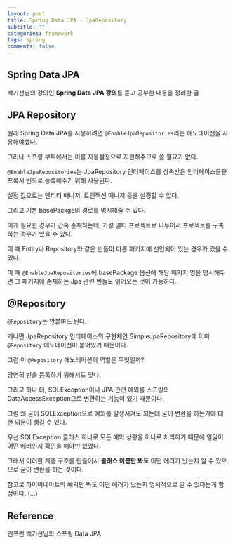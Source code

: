 ```yaml
---
layout: post
title: Spring Data JPA - JpaRepository
subtitle: ""
categories: framework
tags: spring
comments: false
---
```


## Spring Data JPA

백기선님의 강의인 **Spring Data JPA 강의**를 듣고 공부한 내용을 정리한 글

## JPA Repository

원래 Spring Data JPA를 사용하려면 `@EnableJpaRepositories`라는 애노테이션을 사용해야했다.

그러나 스프링 부트에서는 이를 자동설정으로 지원해주므로 쓸 필요가 없다.

`@EnableJpaRepositories`는 JpaRepository 인터페이스를 상속받은 인터페이스들을 프록시 빈으로 등록해주기 위해 사용된다.

설정 값으로는 엔티티 매니저, 트랜잭션 매니저 등을 설정할 수 있다.

그리고 기본 basePackge의 경로를 명시해줄 수 있다. 

이게 필요한 경우가 간혹 존재하는데, 가령 멀티 프로젝트로 나누어서 프로젝트를 구축하는 경우가 있을 수 있다.

이 때 Entity나 Repository와 같은 빈들이 다른 패키지에 선언되어 있는 경우가 있을 수 있다.

이 때 `@EnableJpaRepositories`에 basePackage 옵션에 해당 패키지 명을 명시해두면 그 패키지에 존재하는 Jpa 관련 빈들도 읽어오는 것이 가능하다.

## @Repository

`@Repository`는 안붙여도 된다.

왜냐면 JpaRepository 인터페이스의 구현체인 SimpleJpaRepository에 이미 `@Repository` 애노테이션이 붙어있기 때문이다.

그럼 이 `@Repository` 애노테이션의 역할은 무엇일까?

당연히 빈을 등록하기 위해서도 맞다.

그리고 하나 더, SQLException이나 JPA 관련 예외를 스프링의 DataAccessException으로 변환하는 기능이 있기 때문이다.

그럼 왜 굳이 SQLException으로 예외를 발생시켜도 되는데 굳이 변환을 하는가에 대한 의문이 생길 수 있다.

우선 SQLException 클래스 하나로 모든 예외 상황을 하나로 처리하기 때문에 일일이 어떤 에러인지 확인을 해야만 했었다.

그래서 이러한 계층 구조를 만들어서 **클래스 이름만 봐도** 어떤 에러가 났는지 알 수 있으므로 굳이 변환을 하는 것이다.

참고로 하이버네이트의 예외만 봐도 어떤 에러가 났는지 명시적으로 알 수 있다는게 함정이다. (...)

## Reference

인프런 백기선님의 스프링 Data JPA

